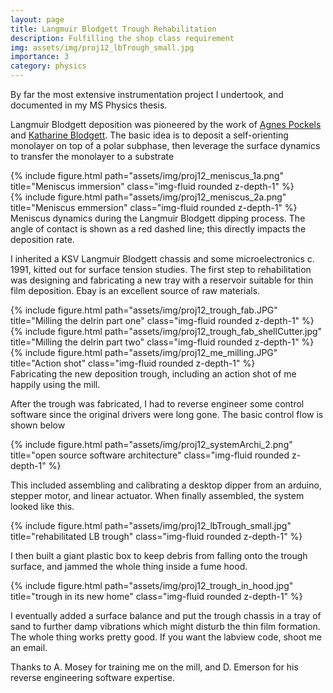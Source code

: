 ```yaml
---
layout: page
title: Langmuir Blodgett Trough Rehabilitation
description: Fulfilling the shop class requirement
img: assets/img/proj12_lbTrough_small.jpg
importance: 3
category: physics
---
```


By far the most extensive instrumentation project I undertook, and documented in my MS Physics thesis.

Langmuir Blodgett deposition was pioneered by the work of <a href="https://en.wikipedia.org/wiki/Agnes_Pockels">Agnes Pockels</a> and <a href="https://en.wikipedia.org/wiki/Katharine_Burr_Blodgett">Katharine Blodgett</a>.  The basic idea is to deposit a self-orienting monolayer on top of a polar subphase, then leverage the surface dynamics to transfer the monolayer to a substrate

<div class="row">
    <div class="col-sm mt-3 mt-md-0">
        {% include figure.html path="assets/img/proj12_meniscus_1a.png" title="Meniscus immersion" class="img-fluid rounded z-depth-1" %}
    </div>
    <div class="col-sm mt-3 mt-md-0">
    {% include figure.html path="assets/img/proj12_meniscus_2a.png" title="Meniscus emmersion" class="img-fluid rounded z-depth-1" %}
    </div>
</div>
<div class="caption">
    Meniscus dynamics during the Langmuir Blodgett dipping process.  The angle of contact is shown as a red dashed line; this directly impacts the deposition rate.
</div>

I inherited a KSV Langmuir Blodgett chassis and some microelectronics c. 1991, kitted out for surface tension studies.  The first step to rehabilitation was designing and fabricating a new tray with a reservoir suitable for thin film deposition.  Ebay is an excellent source of raw materials.

<div class="row">
    <div class="col-sm mt-3 mt-md-0">
        {% include figure.html path="assets/img/proj12_trough_fab.JPG" title="Milling the delrin part one" class="img-fluid rounded z-depth-1" %}
    </div>
    <div class="col-sm mt-3 mt-md-0">
    {% include figure.html path="assets/img/proj12_trough_fab_shellCutter.jpg" title="Milling the delrin part two" class="img-fluid rounded z-depth-1" %}
    </div>
    <div class="col-sm mt-3 mt-md-0">
    {% include figure.html path="assets/img/proj12_me_milling.JPG" title="Action shot" class="img-fluid rounded z-depth-1" %}
    </div>
</div>
<div class="caption">
    Fabricating the new deposition trough, including an action shot of me happily using the mill.  
</div>

After the trough was fabricated, I had to reverse engineer some control software since the original drivers were long gone.  The basic control flow is shown below

<div class="row">
    <div class="col-sm mt-3 mt-md-0">
        {% include figure.html path="assets/img/proj12_systemArchi_2.png" title="open source software architecture" class="img-fluid rounded z-depth-1" %}
    </div>
</div>

This included assembling and calibrating a desktop dipper from an arduino, stepper motor, and linear actuator.  When finally assembled, the system looked like this.

<div class="row">
    <div class="col-sm mt-3 mt-md-0">
        {% include figure.html path="assets/img/proj12_lbTrough_small.jpg" title="rehabilitated LB trough" class="img-fluid rounded z-depth-1" %}
    </div>
</div>

I then built a giant plastic box to keep debris from falling onto the trough surface, and jammed the whole thing inside a fume hood.

<div class="row">
    <div class="col-sm mt-3 mt-md-0">
        {% include figure.html path="assets/img/proj12_trough_in_hood.jpg" title="trough in its new home" class="img-fluid rounded z-depth-1" %}
    </div>
</div>

I eventually added a surface balance and put the trough chassis in a tray of sand to further damp vibrations which might disturb the thin film formation.  The whole thing works pretty good.  If you want the labview code, shoot me an email.  

Thanks to A. Mosey for training me on the mill, and D. Emerson for his reverse engineering software expertise.
